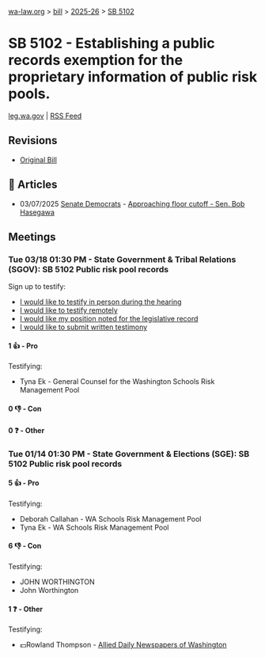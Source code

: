 [wa-law.org](/) > [bill](/bill/) > [2025-26](/bill/2025-26/) > [SB 5102](/bill/2025-26/sb/5102/)

# SB 5102 - Establishing a public records exemption for the proprietary information of public risk pools.
[leg.wa.gov](https://app.leg.wa.gov/billsummary?BillNumber=5102&Year=2025&Initiative=false) | [RSS Feed](./rss.xml)

## Revisions
* [Original Bill](1/)

## 📰 Articles
* 03/07/2025 [Senate Democrats](/org/senate_democrats/) - [Approaching floor cutoff - Sen. Bob Hasegawa](https://senatedemocrats.wa.gov/hasegawa/2025/03/06/approaching-floor-cutoff/#:~:text=5102)

## Meetings
### Tue 03/18 01:30 PM - State Government & Tribal Relations (SGOV): SB 5102 Public risk pool records
Sign up to testify:
* [I would like to testify in person during the hearing](https://app.leg.wa.gov/csi/Testifier/Add?chamber=House&mId=33062&aId=165638&caId=26534&tId=1)
* [I would like to testify remotely](https://app.leg.wa.gov/csi/Testifier/Add?chamber=House&mId=33062&aId=165638&caId=26534&tId=2)
* [I would like my position noted for the legislative record](https://app.leg.wa.gov/csi/Testifier/Add?chamber=House&mId=33062&aId=165638&caId=26534&tId=3)
* [I would like to submit written testimony](https://app.leg.wa.gov/csi/Testifier/Add?chamber=House&mId=33062&aId=165638&caId=26534&tId=4)

#### 1 👍 - Pro
Testifying:
* Tyna Ek - General Counsel for the Washington Schools Risk Management Pool

#### 0 👎 - Con

#### 0 ❓ - Other

### Tue 01/14 01:30 PM - State Government & Elections (SGE): SB 5102 Public risk pool records
#### 5 👍 - Pro
Testifying:
* Deborah Callahan - WA Schools Risk Management Pool
* Tyna Ek - WA Schools Risk Management Pool

#### 6 👎 - Con
Testifying:
* JOHN WORTHINGTON
* John Worthington

#### 1 ❓ - Other
Testifying:
* 💵Rowland Thompson - [Allied Daily Newspapers of Washington](/org/allied_daily_newspapers_of_washington/)
